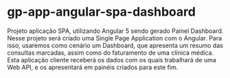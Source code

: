 # gp-app-angular-spa-dashboard
Projeto aplicação SPA, utilizando Angular 5 sendo gerado Painel Dashboard. Nesse projeto será criado uma Single Page Application com o Angular. Para isso, usaremos como cenário um Dashboard, que apresenta um resumo das consultas marcadas, assim como do faturamento de uma clínica médica.  Esta aplicação cliente receberá os dados com os quais trabalhará de uma Web API, e os apresentará em painéis criados para este fim.
